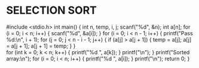 # SELECTION SORT
#include <stdio.h>
int main() {
    int n, temp, i, j;
    scanf("%d", &n);
    int a[n];
    for (i = 0; i < n; i++) {
        scanf("%d", &a[i]);
    }
    for (i = 0; i < n - 1; i++) {
        printf("Pass %d:\n", i + 1);
        for (j = 0; j < n - i - 1; j++) {
            if (a[j] > a[j + 1]) {
                temp = a[j];
                a[j] = a[j + 1];
                a[j + 1] = temp;
            }
        }  
        for (int k = 0; k < n; k++) {
            printf("%d ", a[k]);
        }
        printf("\n");
    }
    printf("Sorted array:\n");
    for (i = 0; i < n; i++) {
        printf("%d ", a[i]);
    }
    printf("\n");
    return 0;
}
